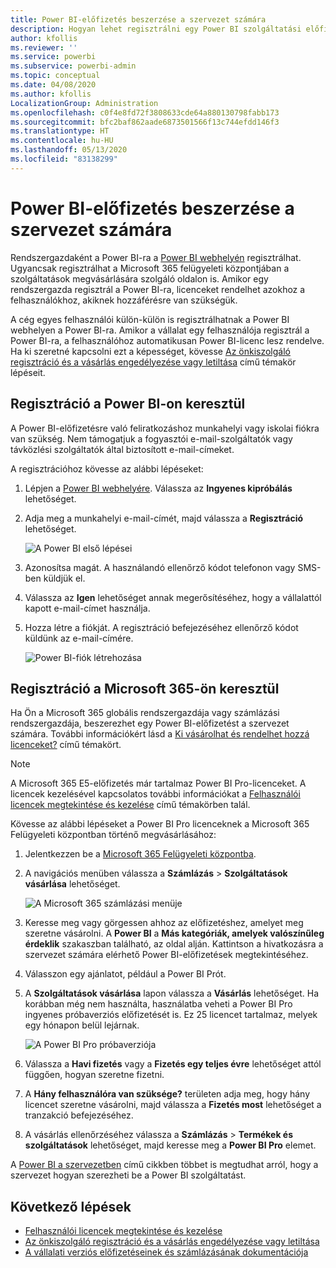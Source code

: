 ```yaml
---
title: Power BI-előfizetés beszerzése a szervezet számára
description: Hogyan lehet regisztrálni egy Power BI szolgáltatási előfizetésre rendszergazdaként, és hogyan lehet licenceket tömegesen vásárolni.
author: kfollis
ms.reviewer: ''
ms.service: powerbi
ms.subservice: powerbi-admin
ms.topic: conceptual
ms.date: 04/08/2020
ms.author: kfollis
LocalizationGroup: Administration
ms.openlocfilehash: c0f4e8fd72f3808633cde64a880130798fabb173
ms.sourcegitcommit: bfc2baf862aade6873501566f13c744efdd146f3
ms.translationtype: HT
ms.contentlocale: hu-HU
ms.lasthandoff: 05/13/2020
ms.locfileid: "83138299"
---
```

# <a name="get-a-power-bi-subscription-for-your-organization"></a>Power BI-előfizetés beszerzése a szervezet számára

Rendszergazdaként a Power BI-ra a [Power BI webhelyén](https://powerbi.microsoft.com) regisztrálhat. Ugyancsak regisztrálhat a Microsoft 365 felügyeleti központjában a szolgáltatások megvásárlására szolgáló oldalon is. Amikor egy rendszergazda regisztrál a Power BI-ra, licenceket rendelhet azokhoz a felhasználókhoz, akiknek hozzáférésre van szükségük.

A cég egyes felhasználói külön-külön is regisztrálhatnak a Power BI webhelyen a Power BI-ra. Amikor a vállalat egy felhasználója regisztrál a Power BI-ra, a felhasználóhoz automatikusan Power BI-licenc lesz rendelve. Ha ki szeretné kapcsolni ezt a képességet, kövesse [Az önkiszolgáló regisztráció és a vásárlás engedélyezése vagy letiltása](service-admin-disable-self-service.md) című témakör lépéseit.

## <a name="sign-up-through-power-bi"></a>Regisztráció a Power BI-on keresztül

A Power BI-előfizetésre való feliratkozáshoz munkahelyi vagy iskolai fiókra van szükség. Nem támogatjuk a fogyasztói e-mail-szolgáltatók vagy távközlési szolgáltatók által biztosított e-mail-címeket.

A regisztrációhoz kövesse az alábbi lépéseket:

1. Lépjen a [Power BI webhelyére](https://powerbi.microsoft.com). Válassza az **Ingyenes kipróbálás** lehetőséget.
2. Adja meg a munkahelyi e-mail-címét, majd válassza a **Regisztráció** lehetőséget.

   ![A Power BI első lépései](media/service-admin-org-subscription/signup-get-started.png)

3. Azonosítsa magát. A használandó ellenőrző kódot telefonon vagy SMS-ben küldjük el.
4. Válassza az **Igen** lehetőséget annak megerősítéséhez, hogy a vállalattól kapott e-mail-címet használja.
5. Hozza létre a fiókját. A regisztráció befejezéséhez ellenőrző kódot küldünk az e-mail-címére.

   ![Power BI-fiók létrehozása](media/service-admin-org-subscription/org-signup.png)

## <a name="sign-up-through-microsoft-365"></a>Regisztráció a Microsoft 365-ön keresztül

Ha Ön a Microsoft 365 globális rendszergazdája vagy számlázási rendszergazdája, beszerezhet egy Power BI-előfizetést a szervezet számára. További információkért lásd a [Ki vásárolhat és rendelhet hozzá licenceket?](service-admin-licensing-organization.md#who-can-purchase-and-assign-licenses) című témakört.

> [!NOTE]
>
> A Microsoft 365 E5-előfizetés már tartalmaz Power BI Pro-licenceket. A licencek kezelésével kapcsolatos további információkat a [Felhasználói licencek megtekintése és kezelése](service-admin-manage-licenses.md) című témakörben talál.
>
>

Kövesse az alábbi lépéseket a Power BI Pro licenceknek a Microsoft 365 Felügyeleti központban történő megvásárlásához:

1. Jelentkezzen be a [Microsoft 365 Felügyeleti központba](https://admin.microsoft.com).

2. A navigációs menüben válassza a **Számlázás** > **Szolgáltatások vásárlása** lehetőséget.
  
   ![A Microsoft 365 számlázási menüje](media/service-admin-org-subscription/m365-billing-menu.png)

3. Keresse meg vagy görgessen ahhoz az előfizetéshez, amelyet meg szeretne vásárolni. A **Power BI** a **Más kategóriák, amelyek valószínűleg érdeklik** szakaszban található, az oldal alján. Kattintson a hivatkozásra a szervezet számára elérhető Power BI-előfizetések megtekintéséhez.

4. Válasszon egy ajánlatot, például a Power BI Prót.

5. A **Szolgáltatások vásárlása** lapon válassza a **Vásárlás** lehetőséget. Ha korábban még nem használta, használatba veheti a Power BI Pro ingyenes próbaverziós előfizetését is. Ez 25 licencet tartalmaz, melyek egy hónapon belül lejárnak.

   ![A Power BI Pro próbaverziója](media/service-admin-org-subscription/m365-org-free-trial-pro.png)

6. Válassza a **Havi fizetés** vagy a **Fizetés egy teljes évre** lehetőséget attól függően, hogyan szeretne fizetni.

7. A **Hány felhasználóra van szüksége?** területen adja meg, hogy hány licencet szeretne vásárolni, majd válassza a **Fizetés most** lehetőséget a tranzakció befejezéséhez.

8. A vásárlás ellenőrzéséhez válassza a **Számlázás** > **Termékek és szolgáltatások** lehetőséget, majd keresse meg a **Power BI Pro** elemet.

A [Power BI a szervezetben](https://docs.microsoft.com/microsoft-365/admin/misc/power-bi-in-your-organization?view=o365-worldwide) című cikkben többet is megtudhat arról, hogy a szervezet hogyan szerezheti be a Power BI szolgáltatást.

## <a name="next-steps"></a>Következő lépések

- [Felhasználói licencek megtekintése és kezelése](service-admin-manage-licenses.md)
- [Az önkiszolgáló regisztráció és a vásárlás engedélyezése vagy letiltása](service-admin-disable-self-service.md)
- [A vállalati verziós előfizetéseinek és számlázásának dokumentációja](https://docs.microsoft.com/microsoft-365/commerce/?view=o365-worldwide)
